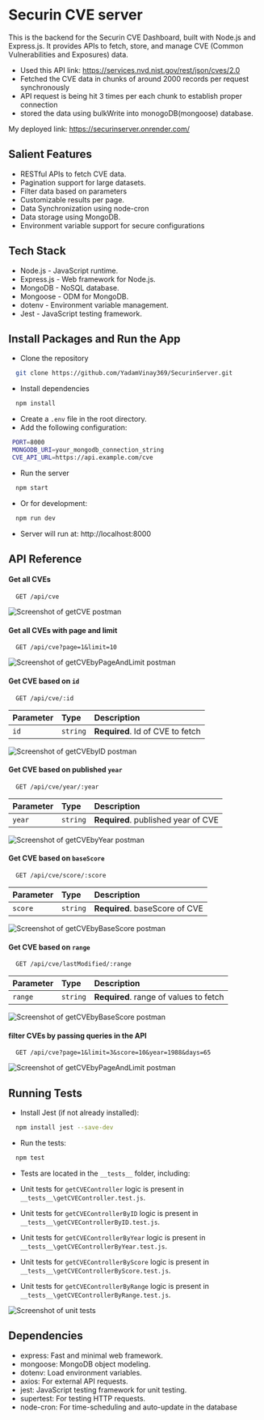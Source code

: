 # Securin CVE server

This is the backend for the Securin CVE Dashboard, built with Node.js and Express.js. It provides APIs to fetch, store, and manage CVE (Common Vulnerabilities and Exposures) data.

- Used this API link: https://services.nvd.nist.gov/rest/json/cves/2.0
- Fetched the CVE data in chunks of around 2000 records per request synchronously
- API request is being hit 3 times per each chunk to establish proper connection
- stored the data using bulkWrite into monogoDB(mongoose) database.

My deployed link: https://securinserver.onrender.com/

## Salient Features

- RESTful APIs to fetch CVE data.
- Pagination support for large datasets.
- Filter data based on parameters
- Customizable results per page.
- Data Synchronization using node-cron
- Data storage using MongoDB.
- Environment variable support for secure configurations

## Tech Stack

- Node.js - JavaScript runtime.
- Express.js - Web framework for Node.js.
- MongoDB - NoSQL database.
- Mongoose - ODM for MongoDB.
- dotenv - Environment variable management.
- Jest - JavaScript testing framework.

## Install Packages and Run the App

- Clone the repository

```bash
  git clone https://github.com/YadamVinay369/SecurinServer.git
```

- Install dependencies

```bash
  npm install
```

- Create a `.env` file in the root directory.
- Add the following configuration:

```bash
 PORT=8000
 MONGODB_URI=your_mongodb_connection_string
 CVE_API_URL=https://api.example.com/cve
```

- Run the server

```bash
  npm start
```

- Or for development:

```bash
  npm run dev
```

- Server will run at: http://localhost:8000

## API Reference

#### Get all CVEs

```http
  GET /api/cve
```

![Screenshot of getCVE postman ](./screenshots/getCVE.png)

#### Get all CVEs with page and limit

```http
  GET /api/cve?page=1&limit=10
```

![Screenshot of getCVEbyPageAndLimit postman ](./screenshots/getCVEbyPageAndLimit.png)

#### Get CVE based on `id`

```http
  GET /api/cve/:id
```

| Parameter | Type     | Description                      |
| :-------- | :------- | :------------------------------- |
| `id`      | `string` | **Required**. Id of CVE to fetch |

![Screenshot of getCVEbyID postman ](./screenshots/getCVEbyID.png)

#### Get CVE based on published `year`

```http
  GET /api/cve/year/:year
```

| Parameter | Type     | Description                         |
| :-------- | :------- | :---------------------------------- |
| `year`    | `string` | **Required**. published year of CVE |

![Screenshot of getCVEbyYear postman ](./screenshots/getCVEbyYear.png)

#### Get CVE based on `baseScore`

```http
  GET /api/cve/score/:score
```

| Parameter | Type     | Description                    |
| :-------- | :------- | :----------------------------- |
| `score`   | `string` | **Required**. baseScore of CVE |

![Screenshot of getCVEbyBaseScore postman ](./screenshots/getCVEbyBaseScore.png)

#### Get CVE based on `range`

```http
  GET /api/cve/lastModified/:range
```

| Parameter | Type     | Description                            |
| :-------- | :------- | :------------------------------------- |
| `range`   | `string` | **Required**. range of values to fetch |

![Screenshot of getCVEbyBaseScore postman ](./screenshots/getCVEbyRange.png)

#### filter CVEs by passing queries in the API

```http
  GET /api/cve?page=1&limit=3&score=10&year=1988&days=65
```

![Screenshot of getCVEbyPageAndLimit postman ](./screenshots/filterCVE.png)

## Running Tests

- Install Jest (if not already installed):

```bash
  npm install jest --save-dev
```

- Run the tests:

```bash
  npm test
```

- Tests are located in the `__tests__` folder, including:

- Unit tests for `getCVEController` logic is present in `__tests__\getCVEController.test.js`.
- Unit tests for `getCVEControllerByID` logic is present in `__tests__\getCVEControllerByID.test.js`.
- Unit tests for `getCVEControllerByYear` logic is present in `__tests__\getCVEControllerByYear.test.js`.
- Unit tests for `getCVEControllerByScore` logic is present in `__tests__\getCVEControllerByScore.test.js`.
- Unit tests for `getCVEControllerByRange` logic is present in `__tests__\getCVEControllerByRange.test.js`.

![Screenshot of unit tests ](./screenshots/unitTests.png)

## Dependencies

- express: Fast and minimal web framework.
- mongoose: MongoDB object modeling.
- dotenv: Load environment variables.
- axios: For external API requests.
- jest: JavaScript testing framework for unit testing.
- supertest: For testing HTTP requests.
- node-cron: For time-scheduling and auto-update in the database

